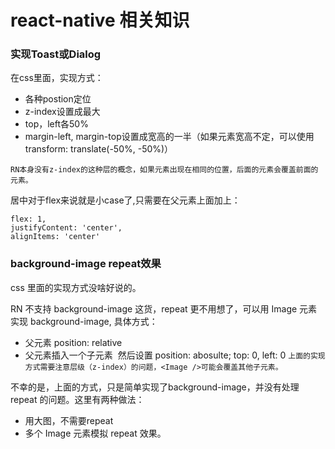 # react-native 相关知识

### 实现Toast或Dialog
在css里面，实现方式：
+ 各种postion定位
+ z-index设置成最大
+ top，left各50%
+ margin-left, margin-top设置成宽高的一半（如果元素宽高不定，可以使用transform: translate(-50%, -50%)）

`RN本身没有z-index的这种层的概念，如果元素出现在相同的位置，后面的元素会覆盖前面的元素。`

居中对于flex来说就是小case了,只需要在父元素上面加上：
```
flex: 1,
justifyContent: 'center',
alignItems: 'center'
```

### background-image repeat效果
css 里面的实现方式没啥好说的。

RN 不支持 background-image 这货，repeat 更不用想了，可以用 Image 元素实现 background-image, 具体方式：
+ 父元素 position: relative
+ 父元素插入一个子元素 <Image /> 然后设置 position: abosulte; top: 0, left: 0
`上面的实现方式需要注意层级（z-index）的问题，<Image />可能会覆盖其他子元素。`

不幸的是，上面的方式，只是简单实现了background-image，并没有处理 repeat 的问题。这里有两种做法：
+ 用大图，不需要repeat
+ 多个 Image 元素模拟 repeat 效果。
